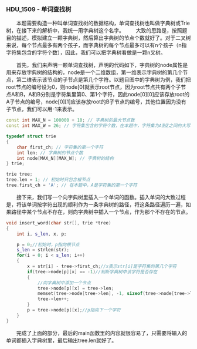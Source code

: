 ### HDU_1509 - 单词查找树
&emsp;&emsp;本题需要构造一种叫单词查找树的数据结构，单词查找树也叫做字典树或Trie树，在接下来的解析中，我统一用字典树这个名字。
&emsp;&emsp;大致的思路是，按照题目的描述，模拟建立一颗字典树，然后算出字典树的节点个数就好了。对于二叉树来说，每个节点最多有两个孩子，而字典树的每个节点最多可以有n个孩子（n指字符集包含的字符个数），因此，我们可以把字典树看做是一颗n叉树。

&emsp;&emsp;首先，我们来声明一颗单词查找树，声明的代码如下，字典树的node属性是用来存放字典树的结构的，node是一个二维数组，第一维表示字典树的第几个节点，第二维表示该节点的子节点是第几个字符。以题目图中的字典树为例，我们把root节点的编号设为0，则node[0]就表示root节点，因为root节点共有两个子节点A和B，A和B分别是字符集里第0、第1个字符，因此node[0][0]应该存放root的A子节点的编号，node[0][1]应该存放root的B子节点的编号，其他位置因为没有子节点，我们可以用-1来表示。
```cpp
const int MAX_N = 100000 + 10; // 字典树的最大节点数
const int MAX_W = 26; // 字符集包含的字符个数，在本题中，字符集为A到Z之间的大写字母，共26字符。

typedef struct trie
{
	char first_ch; // 字符集的第一个字符
	int len; // 字典树的节点个数
	int node[MAX_N][MAX_W]; // 字典树的结构
} trie;

trie tree;
tree.len = 1; // 初始时只包含根节点
tree.first_ch = 'A'; // 在本题中，A是字符集的第一个字符
```

&emsp;&emsp;接下来，我们写一个向字典树里插入一个单词的函数。插入单词的大致过程是，将该单词按字符出现的顺利作为一条字典树的路径，将这条路径遍历一遍，如果路径中某个节点不存在，则向字典树中插入一个节点，作为那个不存在的节点。
```cpp
void insert_word(char str[], trie *tree)
{
	int i, s_len, x, p;

	p = 0;//初始时，p指向根节点
	s_len = strlen(str);
	for(i = 0; i < s_len; i++)
	{
		x = str[i] - tree->first_ch;//x表示str[i]是字符集的第几个字符
		if(tree->node[p][x] == -1)//判断字典树中该字符是否存在
		{
			//向字典树中添加一个节点
			tree->node[p][x] = tree->len;
			memset(tree->node[tree->len], -1, sizeof(tree->node[tree->len]));
			tree->len++;
		}
		p = tree->node[p][x];//p指向下一个字符
	}
}
```

&emsp;&emsp;完成了上面的部分，最后的main函数里的内容就很容易了，只需要将输入的单词都插入字典树里，最后输出tree.len就好了。